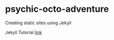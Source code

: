 # psychic-octo-adventure
Creating static sites using Jekyll

Jekyll Tutorial [link](https://jekyllrb.com/docs/step-by-step/01-setup/)
